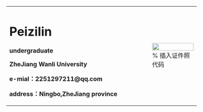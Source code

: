 <table border="0">
  <tr>
    <td width="75%">
      <h1>Peizilin</h1>
      <p><b>undergraduate</b></p>
      <p><b>ZheJiang Wanli University</b></p>
      <p><b>e-mial：2251297211@qq.com</b></p>
      <p><b>address：Ningbo,ZheJiang province</b></p>
    </td>
    <td width="25%">
      <img src="/zhengjianzhao.jpg" width="100%">      % 插入证件照代码
    </td>
  </tr>
</table>
